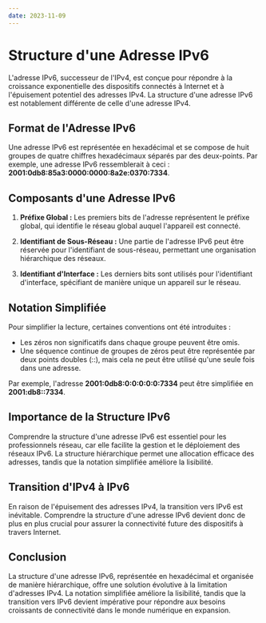 ```yaml
---
date: 2023-11-09
---
```

# Structure d'une Adresse IPv6

L'adresse IPv6, successeur de l'IPv4, est conçue pour répondre à la croissance exponentielle des dispositifs connectés à Internet et à l'épuisement potentiel des adresses IPv4. La structure d'une adresse IPv6 est notablement différente de celle d'une adresse IPv4.

## Format de l'Adresse IPv6

Une adresse IPv6 est représentée en hexadécimal et se compose de huit groupes de quatre chiffres hexadécimaux séparés par des deux-points. Par exemple, une adresse IPv6 ressemblerait à ceci : **2001:0db8:85a3:0000:0000:8a2e:0370:7334**.

## Composants d'une Adresse IPv6

1. **Préfixe Global :** Les premiers bits de l'adresse représentent le préfixe global, qui identifie le réseau global auquel l'appareil est connecté.

2. **Identifiant de Sous-Réseau :** Une partie de l'adresse IPv6 peut être réservée pour l'identifiant de sous-réseau, permettant une organisation hiérarchique des réseaux.

3. **Identifiant d'Interface :** Les derniers bits sont utilisés pour l'identifiant d'interface, spécifiant de manière unique un appareil sur le réseau.

## Notation Simplifiée

Pour simplifier la lecture, certaines conventions ont été introduites :
- Les zéros non significatifs dans chaque groupe peuvent être omis.
- Une séquence continue de groupes de zéros peut être représentée par deux points doubles (::), mais cela ne peut être utilisé qu'une seule fois dans une adresse.

Par exemple, l'adresse **2001:0db8:0:0:0:0:0:7334** peut être simplifiée en **2001:db8::7334**.

## Importance de la Structure IPv6

Comprendre la structure d'une adresse IPv6 est essentiel pour les professionnels réseau, car elle facilite la gestion et le déploiement des réseaux IPv6. La structure hiérarchique permet une allocation efficace des adresses, tandis que la notation simplifiée améliore la lisibilité.

## Transition d'IPv4 à IPv6

En raison de l'épuisement des adresses IPv4, la transition vers IPv6 est inévitable. Comprendre la structure d'une adresse IPv6 devient donc de plus en plus crucial pour assurer la connectivité future des dispositifs à travers Internet.

## Conclusion

La structure d'une adresse IPv6, représentée en hexadécimal et organisée de manière hiérarchique, offre une solution évolutive à la limitation d'adresses IPv4. La notation simplifiée améliore la lisibilité, tandis que la transition vers IPv6 devient impérative pour répondre aux besoins croissants de connectivité dans le monde numérique en expansion.